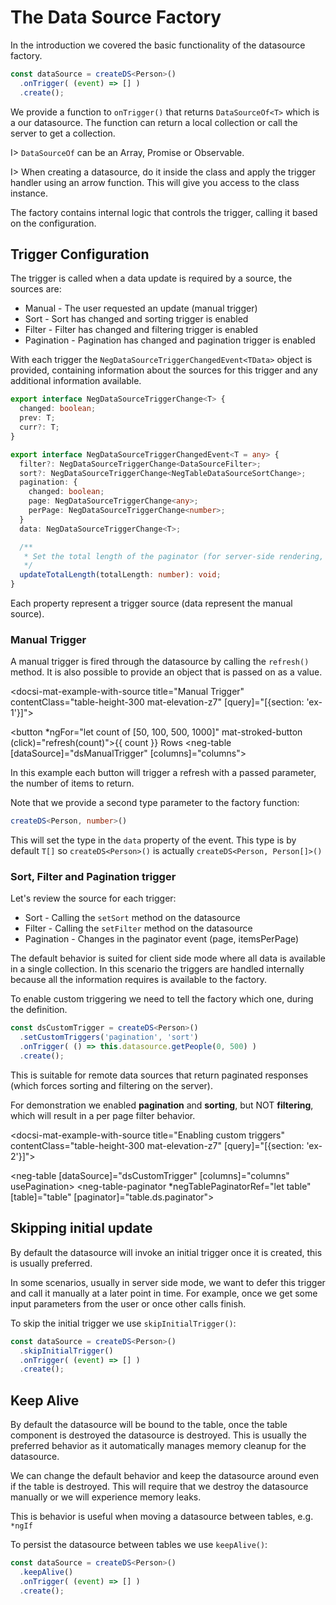 # The Data Source Factory

<p>In the <a [routerLink]="['../', 'datasource-introduction']">introduction</a> we covered the basic functionality of the datasource factory.</p>

```typescript
const dataSource = createDS<Person>()
  .onTrigger( (event) => [] )
  .create();
```

We provide a function to `onTrigger()` that returns `DataSourceOf<T>` which is a our datasource. The function can
return a local collection or call the server to get a collection.

I> `DataSourceOf` can be an Array, Promise or Observable.

I> When creating a datasource, do it inside the class and apply the trigger handler using an arrow function. This will give you access to the class instance.

The factory contains internal logic that controls the trigger, calling it based on the configuration.

## Trigger Configuration

The trigger is called when a data update is required by a source, the sources are:

- Manual - The user requested an update (manual trigger)
- Sort - Sort has changed and sorting trigger is enabled
- Filter - Filter has changed and filtering trigger is enabled
- Pagination - Pagination has changed and pagination trigger is enabled

With each trigger the `NegDataSourceTriggerChangedEvent<TData>` object is provided, containing information about the sources for this trigger
and any additional information available.

```typescript
export interface NegDataSourceTriggerChange<T> {
  changed: boolean;
  prev: T;
  curr?: T;
}

export interface NegDataSourceTriggerChangedEvent<T = any> {
  filter?: NegDataSourceTriggerChange<DataSourceFilter>;
  sort?: NegDataSourceTriggerChange<NegTableDataSourceSortChange>;
  pagination: {
    changed: boolean;
    page: NegDataSourceTriggerChange<any>;
    perPage: NegDataSourceTriggerChange<number>;
  }
  data: NegDataSourceTriggerChange<T>;

  /**
   * Set the total length of the paginator (for server-side rendering, client-side pagination is automatically set)
   */
  updateTotalLength(totalLength: number): void;
}
```

Each property represent a trigger source (data represent the manual source).

### Manual Trigger

A manual trigger is fired through the datasource by calling the `refresh()` method. It is also possible
to provide an object that is passed on as a value.

<docsi-mat-example-with-source title="Manual Trigger" contentClass="table-height-300 mat-elevation-z7" [query]="[{section: 'ex-1'}]">
  <!--@neg-example:ex-1-->
  <button *ngFor="let count of [50, 100, 500, 1000]" mat-stroked-button (click)="refresh(count)">{{ count }} Rows</button>
  <neg-table [dataSource]="dsManualTrigger" [columns]="columns"></neg-table>
  <!--@neg-example:ex-1-->
</docsi-mat-example-with-source>

In this example each button will trigger a refresh with a passed parameter, the number of items to return.

Note that we provide a second type parameter to the factory function:

```typescript
createDS<Person, number>()
```

This will set the type in the `data` property of the event. This type is by default `T[]` so `createDS<Person>()` is actually `createDS<Person, Person[]>()`

### Sort, Filter and Pagination trigger

Let's review the source for each trigger:

- Sort - Calling the `setSort` method on the datasource
- Filter - Calling the `setFilter` method on the datasource
- Pagination - Changes in the paginator event (page, itemsPerPage)

The default behavior is suited for client side mode where all data is available in a single collection. In this scenario the triggers are handled
internally because all the information requires is available to the factory.

To enable custom triggering we need to tell the factory which one, during the definition.

```typescript
const dsCustomTrigger = createDS<Person>()
  .setCustomTriggers('pagination', 'sort')
  .onTrigger( () => this.datasource.getPeople(0, 500) )
  .create();
```

This is suitable for remote data sources that return paginated responses (which forces sorting and filtering on the server).

For demonstration we enabled **pagination** and **sorting**, but NOT **filtering**, which will result in a per page filter behavior.

<docsi-mat-example-with-source title="Enabling custom triggers" contentClass="table-height-300 mat-elevation-z7" [query]="[{section: 'ex-2'}]">
  <!--@neg-example:ex-2-->
  <neg-table [dataSource]="dsCustomTrigger" [columns]="columns" usePagination>
    <neg-table-paginator *negTablePaginatorRef="let table"
                         [table]="table"
                         [paginator]="table.ds.paginator"></neg-table-paginator>
  </neg-table>
  <!--@neg-example:ex-2-->
</docsi-mat-example-with-source>

## Skipping initial update

By default the datasource will invoke an initial trigger once it is created, this is usually preferred.

In some scenarios, usually in server side mode, we want to defer this trigger and call it manually at a later point in time.
For example, once we get some input parameters from the user or once other calls finish.

To skip the initial trigger we use `skipInitialTrigger()`:

```typescript
const dataSource = createDS<Person>()
  .skipInitialTrigger()
  .onTrigger( (event) => [] )
  .create();
```

## Keep Alive

By default the datasource will be bound to the table, once the table component is destroyed the datasource is destroyed.
This is usually the preferred behavior as it automatically manages memory cleanup for the datasource.

We can change the default behavior and keep the datasource around even if the table is destroyed. This will require that
we destroy the datasource manually or we will experience memory leaks.

This is behavior is useful when moving a datasource between tables, e.g. `*ngIf`

To persist the datasource between tables we use `keepAlive()`:

```typescript
const dataSource = createDS<Person>()
  .keepAlive()
  .onTrigger( (event) => [] )
  .create();
```
